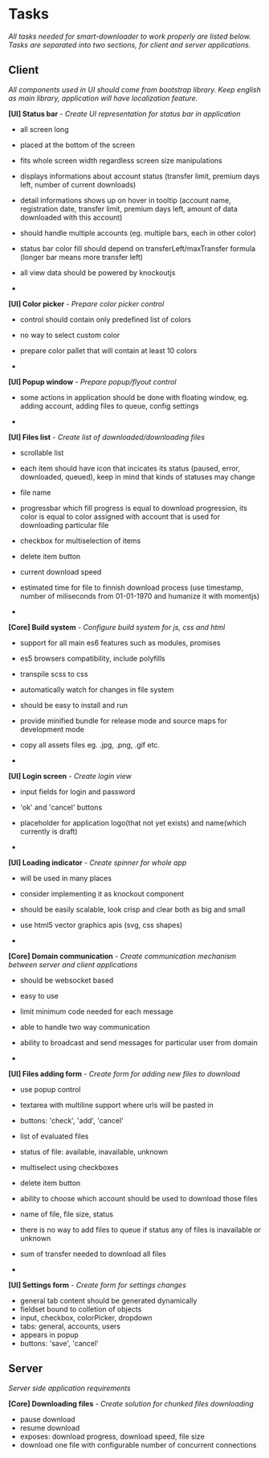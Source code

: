 # Tasks #
_All tasks needed for smart-downloader to work properly are listed below. Tasks are separated into two sections, for client and server applications._

## Client ##
_All components used in UI should come from bootstrap library. Keep english as main library, application will have localization feature._

**[UI] Status bar** - _Create UI representation for status bar in application_
- all screen long
- placed at the bottom of the screen
- fits whole screen width regardless screen size manipulations
- displays informations about account status (transfer limit, premium days left, number of current downloads)
- detail informations shows up on hover in tooltip (account name, registration date, transfer limit, premium days left, amount of data downloaded with this account)
- should handle multiple accounts (eg. multiple bars, each in other color)
- status bar color fill should depend on transferLeft/maxTransfer formula (longer bar means more transfer left)
- all view data should be powered by knockoutjs

-

**[UI] Color picker** - _Prepare color picker control_
- control should contain only predefined list of colors
- no way to select custom color
- prepare color pallet that will contain at least 10 colors

-

**[UI] Popup window** - _Prepare popup/flyout control_
- some actions in application should be done with floating window, eg. adding account, adding files to queue, config settings

-

**[UI] Files list** - _Create list of downloaded/downloading files_
- scrollable list
- each item should have icon that incicates its status (paused, error, downloaded, queued), keep in mind that kinds of statuses may change
- file name
- progressbar which fill progress is equal to download progression, its color is equal to color assigned with account that is used for downloading particular file
- checkbox for multiselection of items
- delete item button
- current download speed
- estimated time for file to finnish download process (use timestamp, number of miliseconds from 01-01-1970 and humanize it with momentjs)

-

**[Core] Build system** - _Configure build system for js, css and html_
- support for all main es6 features such as modules, promises
- es5 browsers compatibility, include polyfills
- transpile scss to css
- automatically watch for changes in file system
- should be easy to install and run
- provide minified bundle for release mode and source maps for development mode
- copy all assets files eg. .jpg, .png, .gif etc.

-

**[UI] Login screen** - _Create login view_
- input fields for login and password
- 'ok' and 'cancel' buttons
- placeholder for application logo(that not yet exists) and name(which currently is draft)

-

**[UI] Loading indicator** - _Create spinner for whole app_
- will be used in many places
- consider implementing it as knockout component
- should be easily scalable, look crisp and clear both as big and small
- use html5 vector graphics apis (svg, css shapes)

-

**[Core] Domain communication** - _Create communication mechanism between server and client applications_
- should be websocket based
- easy to use
- limit minimum code needed for each message
- able to handle two way communication
- ability to broadcast and send messages for particular user from domain

-

**[UI] Files adding form** - _Create form for adding new files to download_
- use popup control
- textarea with multiline support where urls will be pasted in
- buttons: 'check', 'add', 'cancel'
- list of evaluated files
- status of file: available, inavailable, unknown
- multiselect using checkboxes
- delete item button
- ability to choose which account should be used to download those files
- name of file, file size, status
- there is no way to add files to queue if status any of files is inavailable or unknown
- sum of transfer needed to download all files

-

**[UI] Settings form** - _Create form for settings changes_
- general tab content should be generated dynamically
- fieldset bound to colletion of objects
- input, checkbox, colorPicker, dropdown
- tabs: general, accounts, users
- appears in popup
- buttons: 'save', 'cancel'


## Server ##
_Server side application requirements_

**[Core] Downloading files** - _Create solution for chunked files downloading_
- pause download
- resume download
- exposes: download progress, download speed, file size
- download one file with configurable number of concurrent connections
